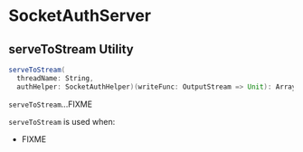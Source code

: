 # SocketAuthServer

## <span id="serveToStream"> serveToStream Utility

```scala
serveToStream(
  threadName: String,
  authHelper: SocketAuthHelper)(writeFunc: OutputStream => Unit): Array[Any]
```

`serveToStream`...FIXME

`serveToStream` is used when:

* FIXME
